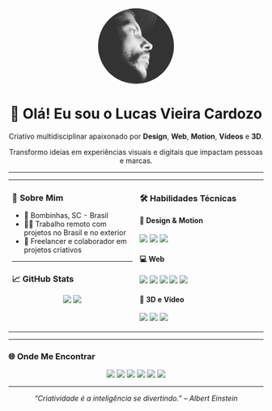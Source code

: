 <div align="center">
  <img src="image.png" width="150" style="border-radius: 50%" alt="Lucas Vieira Cardozo" />

  <h1>👋 Olá! Eu sou o Lucas Vieira Cardozo</h1>
  <p>Criativo multidisciplinar apaixonado por <strong>Design</strong>, <strong>Web</strong>, <strong>Motion</strong>, <strong>Vídeos</strong> e <strong>3D</strong>.</p>
  <p>Transformo ideias em experiências visuais e digitais que impactam pessoas e marcas.</p>
</div>

---

<table>
  <tr>
    <td valign="top" width="50%">

### 🧠 Sobre Mim

- 📍 Bombinhas, SC - Brasil  
- 👨‍💻 Trabalho remoto com projetos no Brasil e no exterior  
- 💬 Freelancer e colaborador em projetos criativos  

---

### 📈 GitHub Stats

<p align="center">
  <img height="150em" src="https://github-readme-stats.vercel.app/api?username=lucasvieiracardozo&show_icons=true&theme=radical&include_all_commits=true&count_private=true"/>
  <img height="150em" src="https://github-readme-stats.vercel.app/api/top-langs/?username=lucasvieiracardozo&layout=compact&langs_count=7&theme=radical"/>
</p>

</td>
    <td valign="top" width="50%">

### 🛠️ Habilidades Técnicas

#### 🎨 Design & Motion
<p>
  <img src="https://img.shields.io/badge/After_Effects-9999FF?style=for-the-badge&logo=adobeaftereffects&logoColor=white" />
  <img src="https://img.shields.io/badge/Photoshop-31A8FF?style=for-the-badge&logo=adobephotoshop&logoColor=white" />
  <img src="https://img.shields.io/badge/Figma-F24E1E?style=for-the-badge&logo=figma&logoColor=white" />
</p>

#### 💻 Web
<p>
  <img src="https://img.shields.io/badge/HTML5-E34F26?style=for-the-badge&logo=html5&logoColor=white" />
  <img src="https://img.shields.io/badge/CSS3-1572B6?style=for-the-badge&logo=css3&logoColor=white" />
  <img src="https://img.shields.io/badge/JavaScript-F7DF1E?style=for-the-badge&logo=javascript&logoColor=black" />
  <img src="https://img.shields.io/badge/Webflow-4353FF?style=for-the-badge&logo=webflow&logoColor=white" />
  <img src="https://img.shields.io/badge/WordPress-21759B?style=for-the-badge&logo=wordpress&logoColor=white" />
</p>

#### 🧱 3D e Vídeo
<p>
  <img src="https://img.shields.io/badge/Blender-F5792A?style=for-the-badge&logo=blender&logoColor=white" />
  <img src="https://img.shields.io/badge/Premiere_Pro-9999FF?style=for-the-badge&logo=adobepremierepro&logoColor=white" />
  <img src="https://img.shields.io/badge/DaVinci_Resolve-FF2C63?style=for-the-badge&logo=davinciresolve&logoColor=white" />
</p>

</td>
  </tr>
</table>

---

### 🌐 Onde Me Encontrar

<p align="center">
  <a href="https://www.linkedin.com/in/lucasvieiracardozo"><img src="https://img.shields.io/badge/LinkedIn-0077B5?style=for-the-badge&logo=linkedin&logoColor=white" /></a>
  <a href="https://www.youtube.com/@lucasvieiracardozo"><img src="https://img.shields.io/badge/YouTube-FF0000?style=for-the-badge&logo=youtube&logoColor=white" /></a>
  <a href="https://www.instagram.com/lucasvieiracardozo"><img src="https://img.shields.io/badge/Instagram-E4405F?style=for-the-badge&logo=instagram&logoColor=white" /></a>
  <a href="https://www.threads.com/@lucasvieiracardozo"><img src="https://img.shields.io/badge/Threads-000000?style=for-the-badge&logo=threads&logoColor=white" /></a>
  <a href="https://www.facebook.com/lucasvieiracardozo"><img src="https://img.shields.io/badge/Facebook-1877F2?style=for-the-badge&logo=facebook&logoColor=white" /></a>
  <a href="https://x.com/olucascardozo"><img src="https://img.shields.io/badge/Twitter-1DA1F2?style=for-the-badge&logo=x&logoColor=white" /></a>
</p>

---

<p align="center">
  <em>“Criatividade é a inteligência se divertindo.” – Albert Einstein</em>
</p>
